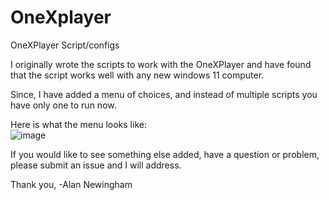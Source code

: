 # OneXplayer
OneXPlayer Script/configs


I originally wrote the scripts to work with the OneXPlayer and have found that the script works well with any new windows 11 computer. 

Since, I have added a menu of choices, and instead of multiple scripts you have only one to run now. 

Here is what the menu looks like: <br>
![image](https://user-images.githubusercontent.com/48245017/186959047-24893bc7-d1b0-499b-8ff5-e08b4dfc4fe5.png)

If you would like to see something else added, have a question or problem, please submit an issue and I will address. 

Thank you, 
-Alan Newingham
